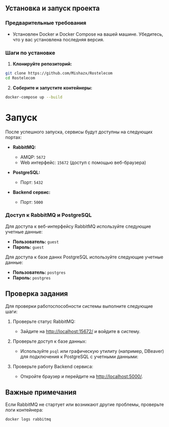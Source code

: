 ## Установка и запуск проекта

### Предварительные требования
- Установлен Docker и Docker Compose на вашей машине. Убедитесь, что у вас установлена последняя версия.

### Шаги по установке

1. **Клонируйте репозиторий:**
  ```bash
  git clone https://github.com/Mishazx/Rostelecom
  cd Rostelecom
  ```

2. **Соберите и запустите контейнеры:**
  ```bash
  docker-compose up --build
  ```

# Запуск

После успешного запуска, сервисы будут доступны на следующих портах:

- **RabbitMQ:**
  - AMQP: `5672`
  - Web интерфейс: `15672` (доступ с помощью веб-браузера)

- **PostgreSQL:**
  - Порт: `5432`

- **Backend сервис:**
  - Порт: `5000`

### Доступ к RabbitMQ и PostgreSQL

Для доступа к веб-интерфейсу RabbitMQ используйте следующие учетные данные:

- **Пользователь:** `guest`
- **Пароль:** `guest`

Для доступа к базе даннх PostgreSQL используйте следующие учетные данные:

- **Пользователь:** `postgres`
- **Пароль:** `postgres`

## Проверка задания

Для проверки работоспособности системы выполните следующие шаги:

1. Проверьте статус RabbitMQ:
   - Зайдите на [http://localhost:15672/](http://localhost:15672/) и войдите в систему.
   
2. Проверьте доступ к базе данных:
   - Используйте `psql` или графическую утилиту (например, DBeaver) для подключения к PostgreSQL с учетными данными:

3. Проверьте работу Backend сервиса:
   - Откройте браузер и перейдите на [http://localhost:5000/](http://localhost:5000/).

## Важные примечания

Если RabbitMQ не стартует или возникают другие проблемы, проверьте логи контейнера:

```bash
docker logs rabbitmq
```
